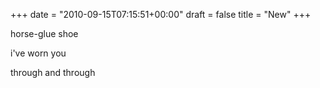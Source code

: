 +++
date = "2010-09-15T07:15:51+00:00"
draft = false
title = "New"
+++
<p>horse-glue shoe</p>&#13;
<p>i've worn you</p>&#13;
<p>through and through</p>&#13;
 
